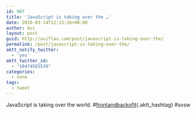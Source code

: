 ```yaml
---
id: 907
title: 'JavaScript is taking over the …'
date: 2010-03-14T12:15:16+00:00
author: Avi
layout: post
guid: http://aviflax.com/post/javascript-is-taking-over-the/
permalink: /post/javascript-is-taking-over-the/
aktt_notify_twitter:
  - 'yes'
aktt_twitter_id:
  - "10474565539"
categories:
  - none
tags:
  - tweet
---
```

JavaScript is taking over the world. #[frontandbackofit](http://search.twitter.com/search?q=%23frontandbackofit){.aktt_hashtag} #sxsw